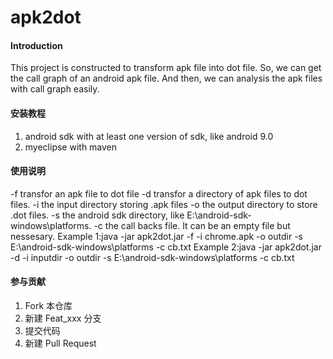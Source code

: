 # apk2dot

#### Introduction
This project is constructed to transform apk file into dot file. So, we can get the call graph of an android apk file. And then, we can analysis the apk files with call graph easily.

#### 安装教程

1. android sdk with at least one version of sdk, like android 9.0
2. myeclipse with maven

#### 使用说明

-f  transfor an apk file to dot file
-d  transfor a directory of apk files to dot files.
-i  the input directory storing .apk files
-o  the output directory to store .dot files.
-s  the android sdk directory, like E:\android-sdk-windows\platforms.
-c  the call backs file. It can be an empty file but nessesary.
Example 1:java -jar apk2dot.jar -f -i chrome.apk -o outdir -s E:\android-sdk-windows\platforms -c cb.txt
Example 2:java -jar apk2dot.jar -d -i inputdir -o outdir -s E:\android-sdk-windows\platforms -c cb.txt

#### 参与贡献

1. Fork 本仓库
2. 新建 Feat_xxx 分支
3. 提交代码
4. 新建 Pull Request

